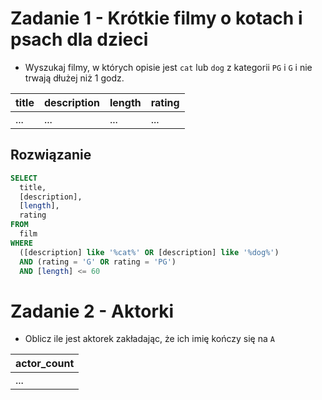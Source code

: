 # Zadanie 1 - Krótkie filmy o kotach i psach dla dzieci

- Wyszukaj filmy, w których opisie jest `cat` lub `dog` z kategorii `PG` i `G` i nie trwają dłużej niż 1 godz. 


| title | description | length | rating |
| ---------- | --------- | ---------- | --------- | 
| ... | ... | ...| ... | ... | 


## Rozwiązanie
```sql
SELECT 
  title,
  [description],
  [length],
  rating
FROM 
  film
WHERE 
  ([description] like '%cat%' OR [description] like '%dog%') 
  AND (rating = 'G' OR rating = 'PG')
  AND [length] <= 60
```
  
# Zadanie 2 - Aktorki
- Oblicz ile jest aktorek zakładając, że ich imię kończy się na `A`

| actor_count |
| ---------- |
| ... | 
